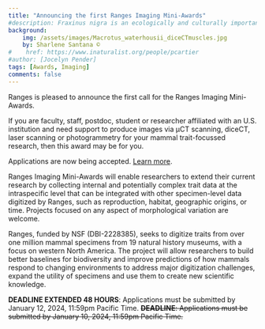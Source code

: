 ```yaml
---
title: "Announcing the first Ranges Imaging Mini-Awards"
#description: Fraxinus nigra is an ecologically and culturally important species facing imminent threats
background: 
    img: /assets/images/Macrotus_waterhousii_diceCTmuscles.jpg
    by: Sharlene Santana ©
#    href: https://www.inaturalist.org/people/pcartier
#author: [Jocelyn Pender]
tags: [Awards, Imaging]
comments: false
---
```


Ranges is pleased to announce the first call for the Ranges Imaging Mini-Awards.

If you are faculty, staff, postdoc, student or researcher affiliated with an U.S. institution and need support to produce images via µCT scanning, diceCT, laser scanning or photogrammetry for your mammal trait-focussed research, then this award may be for you.

Applications are now being accepted. [Learn more](http://www.ranges-network.org/awards/).

Ranges Imaging Mini-Awards will enable researchers to extend their current research by collecting internal and potentially complex trait data at the intraspecific level that can be integrated with other specimen-level data digitized by Ranges, such as reproduction, habitat, geographic origins, or time. Projects focused on any aspect of morphological variation are welcome.

Ranges, funded by NSF (DBI-2228385), seeks to digitize traits from over one million mammal specimens from 19 natural history museums, with a focus on western North America. The project will allow researchers to build better baselines for biodiversity and improve predictions of how mammals respond to changing environments to address major digitization challenges, expand the utility of specimens and use them to create new scientific knowledge.

**DEADLINE EXTENDED 48 HOURS**: Applications must be submitted by January 12, 2024, 11:59pm Pacific Time.
~~**DEADLINE**: Applications must be submitted by January 10, 2024, 11:59pm Pacific Time.~~
